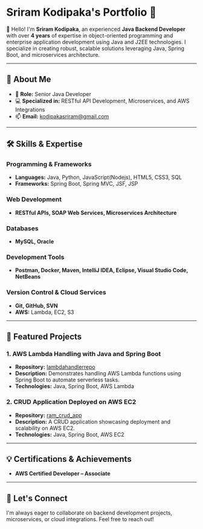 # Sriram Kodipaka's Portfolio 🌟

👋 Hello! I'm **Sriram Kodipaka**, an experienced **Java Backend Developer** with over **4 years** of expertise in object-oriented programming and enterprise application development using Java and J2EE technologies. I specialize in creating robust, scalable solutions leveraging Java, Spring Boot, and microservices architecture.

---

## 🔗 About Me
- 🌟 **Role:** Senior Java Developer  
- 💻 **Specialized in:** RESTful API Development, Microservices, and AWS Integrations
- 📫 **Email:** [kodipakasriram@gmail.com](mailto:kodipakasriram@gmail.com)  

---

## 🛠️ Skills & Expertise
### **Programming & Frameworks**
- **Languages:** Java, Python, JavaScript(Nodejs), HTML5, CSS3, SQL 
- **Frameworks:** Spring Boot, Spring MVC, JSF, JSP  

### **Web Development**
- **RESTful APIs, SOAP Web Services, Microservices Architecture**

### **Databases**
- **MySQL, Oracle**

### **Development Tools**
- **Postman, Docker, Maven, IntelliJ IDEA, Eclipse, Visual Studio Code, NetBeans**

### **Version Control & Cloud Services**
- **Git, GitHub, SVN**  
- **AWS:** Lambda, EC2, S3  

---

## 🚀 Featured Projects
### 1. **AWS Lambda Handling with Java and Spring Boot**
- **Repository:** [lambdahandlerrepo](https://github.com/Sriramkod/lambdahandlerrepo)  
- **Description:** Demonstrates handling AWS Lambda functions using Spring Boot to automate serverless tasks.  
- **Technologies:** Java, Spring Boot, AWS Lambda  

### 2. **CRUD Application Deployed on AWS EC2**
- **Repository:** [ram_crud_app](https://github.com/Sriramkod/ram_crud_app)  
- **Description:** A CRUD application showcasing deployment and scalability on AWS EC2.  
- **Technologies:** Java, Spring Boot, AWS EC2  
---

## 💡 Certifications & Achievements
- **AWS Certified Developer – Associate**

---

## 💬 Let's Connect
I'm always eager to collaborate on backend development projects, microservices, or cloud integrations. Feel free to reach out!
